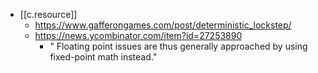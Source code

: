 

- [[c.resource]]
  - https://www.gafferongames.com/post/deterministic_lockstep/
  - https://news.ycombinator.com/item?id=27253890
    - " Floating point issues are thus generally approached by using fixed-point math instead."
